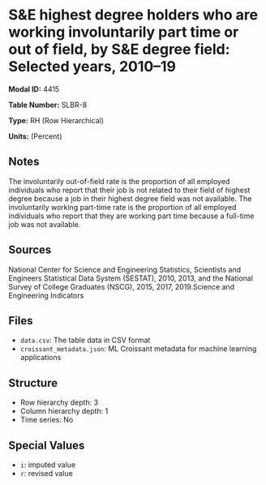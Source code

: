 # S&E highest degree holders who are working involuntarily part time or out of field, by S&E degree field: Selected years, 2010&#8211;19

**Modal ID:** 4415

**Table Number:** SLBR-8

**Type:** RH (Row Hierarchical)

**Units:** (Percent)

## Notes

The involuntarily out-of-field rate is the proportion of all employed individuals who report that their job is not related to their field of highest degree because a job in their highest degree field was not available. The involuntarily working part-time rate is the proportion of all employed individuals who report that they are working part time because a full-time job was not available.

## Sources

National Center for Science and Engineering Statistics, Scientists and Engineers Statistical Data System (SESTAT), 2010, 2013, and the National Survey of College Graduates (NSCG), 2015, 2017, 2019.Science and Engineering Indicators

## Files

- `data.csv`: The table data in CSV format
- `croissant_metadata.json`: ML Croissant metadata for machine learning applications

## Structure

- Row hierarchy depth: 3
- Column hierarchy depth: 1
- Time series: No

## Special Values

- `i`: imputed value
- `r`: revised value
